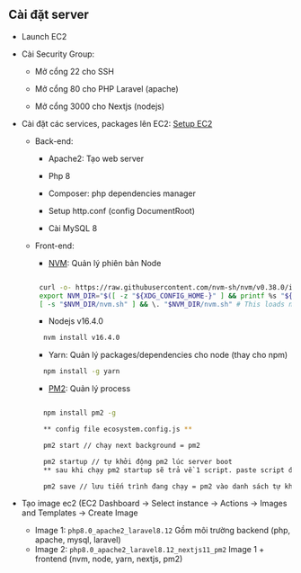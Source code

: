 
## Cài đặt server

- Launch EC2

- Cài Security Group:

  - Mở cổng 22 cho SSH

  - Mở cổng 80 cho PHP Laravel (apache)

  - Mở cổng 3000 cho Nextjs (nodejs)

- Cài đặt các services, packages lên EC2: [Setup EC2](https://docs.google.com/document/d/1zNA25JYNNsovW_Fx6xr0kXqrl1MTFH3XnDpV7u02y4c/edit)

  - Back-end:

     - Apache2: Tạo web server

     - Php 8

     - Composer: php dependencies manager

     - Setup http.conf (config DocumentRoot)

     - Cài MySQL 8

  

  - Front-end:

    - [NVM](https://github.com/nvm-sh/nvm): Quản lý phiên bản Node

     ```bash

      curl -o- https://raw.githubusercontent.com/nvm-sh/nvm/v0.38.0/install.sh | bash
      export NVM_DIR="$([ -z "${XDG_CONFIG_HOME-}" ] && printf %s "${HOME}/.nvm" || printf %s "${XDG_CONFIG_HOME}/nvm")"
      [ -s "$NVM_DIR/nvm.sh" ] && \. "$NVM_DIR/nvm.sh" # This loads nvm

    ```


       - Nodejs v16.4.0

       ```bash
         nvm install v16.4.0
    ```

    -   Yarn: Quản lý packages/dependencies cho node (thay cho npm)
    
      ```bash
        npm install -g yarn
    ```

     -   [PM2](https://pm2.keymetrics.io/): Quản lý process
    
     ```bash

       npm install pm2 -g

       ** config file ecosystem.config.js **

       pm2 start // chạy next background = pm2

       pm2 startup // tự khởi động pm2 lúc server boot
       ** sau khi chạy pm2 startup sẽ trả về 1 script. paste script đó vào terminal/bash để reg pm2 vào systemd services **

       pm2 save // lưu tiến trình đang chạy = pm2 vào danh sách tự khởi động lúc server boot
    ```

    

  
  
  
  

-   Tạo image ec2 (EC2 Dashboard -> Select instance -> Actions -> Images and Templates -> Create Image
    -   Image 1: `php8.0_apache2_laravel8.12` Gồm môi trường backend (php, apache, mysql, laravel)  
    -   Image 2: `php8.0_apache2_laravel8.12_nextjs11_pm2` Image 1 + frontend (nvm, node, yarn, nextjs, pm2)

